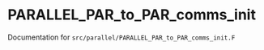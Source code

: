 # PARALLEL_PAR_to_PAR_comms_init

Documentation for `src/parallel/PARALLEL_PAR_to_PAR_comms_init.F`
